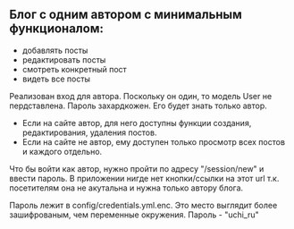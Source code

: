 Блог с одним автором с минимальным функционалом:
-----------------------------------------------
- добавлять посты
- редактировать посты
- смотреть конкретный пост
- видеть все посты

Реализован вход для автора. Поскольку он один, то модель User не пердставлена.
Пароль захардкожен. Его будет знать только автор. 

- Если на сайте автор, для него доступны функции создания, редактирования, удаления постов.
- Если на сайте не автор, ему доступен только просмотр всех постов и каждого отдельно.

Что бы войти как автор, нужно пройти по адресу "/session/new" и ввести пароль.
В приложении нигде нет кнопки/ссылки на этот url т.к. посетителям она не акутальна и нужна только автору блога.

Пароль лежит в config/credentials.yml.enc. Это место выглядит более зашифрованым, чем переменные окружения.
Пароль - "uchi_ru"